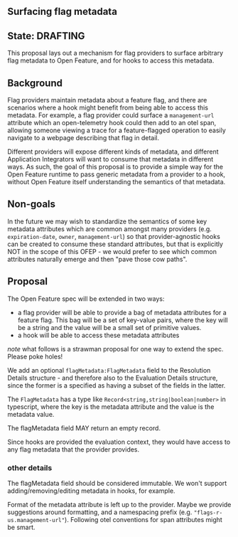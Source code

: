 ## Surfacing flag metadata

## State: DRAFTING
This proposal lays out a mechanism for flag providers to surface arbitrary flag metadata to Open Feature, and for hooks to access this metadata.


## Background

Flag providers maintain metadata about a feature flag, and there are scenarios where a hook might benefit from being able to access this metadata. For example, a flag provider could surface a `management-url` attribute which an open-telemetry hook could then add to an otel span, allowing someone viewing a trace for a feature-flagged operation to easily navigate to a webpage describing that flag in detail.

Different providers will expose different kinds of metadata, and different Application Integrators will want to consume that metadata in different ways. As such, the goal of this proposal is to provide a simple way for the Open Feature runtime to pass generic metadata from a provider to a hook, without Open Feature itself understanding the semantics of that metadata.

## Non-goals

In the future we may wish to standardize the semantics of some key metadata attributes which are common amongst many providers (e.g. `expiration-date`, `owner`, `management-url`) so that provider-agnostic hooks can be created to consume these standard attributes, but that is explicitly NOT in the scope of this OFEP - we would prefer to see which common attributes naturally emerge and then "pave those cow paths".

## Proposal

The Open Feature spec will be extended in two ways:
- a flag provider will be able to provide a bag of metadata attributes for a feature flag. This bag will be a set of key-value pairs, where the key will be a string and the value will be a small set of primitive values.
- a hook will be able to access these metadata attributes

*note* what follows is a strawman proposal for one way to extend the spec. Please poke holes!

We add an optional `flagMetadata:FlagMetadata` field to the Resolution Details structure - and therefore also to the Evaluation Details structure, since the former is a specified as having a subset of the fields in the latter.

The `FlagMetadata` has a type like `Record<string,string|boolean|number>` in typescript, where the key is the metadata attribute and the value is the metadata value.

The flagMetadata field MAY return an empty record.

Since hooks are provided the evaluation context, they would have access to any flag metadata that the provider provides.

### other details

The flagMetadata field should be considered immutable. We won't support adding/removing/editing metadata in hooks, for example.

Format of the metadata attribute is left up to the provider. Maybe we provide suggestions around formatting, and a namespacing prefix (e.g. `"flags-r-us.management-url"`). Following otel conventions for span attributes might be smart.

